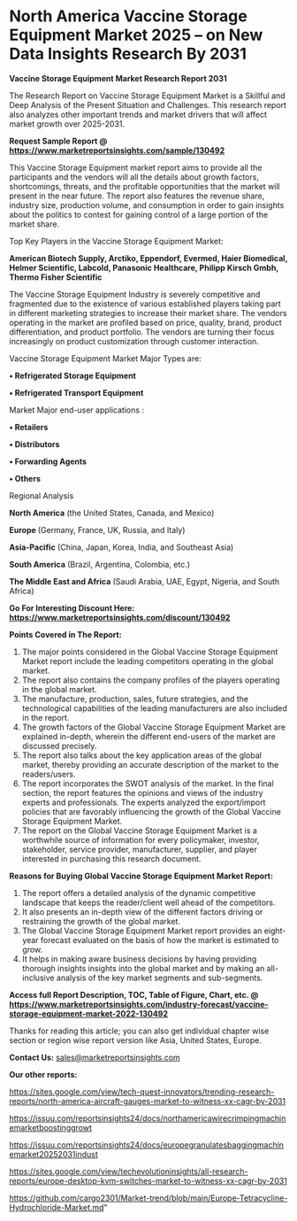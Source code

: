 # North America Vaccine Storage Equipment Market 2025 – on New Data Insights Research By 2031

<strong>Vaccine Storage Equipment Market Research Report 2031</strong>

The Research Report on Vaccine Storage Equipment Market is a Skillful and Deep Analysis of the Present Situation and Challenges. This research report also analyzes other important trends and market drivers that will affect market growth over 2025-2031.

<strong>Request Sample Report @ <a href=https://www.marketreportsinsights.com/sample/130492>https://www.marketreportsinsights.com/sample/130492</a></strong>

This Vaccine Storage Equipment market report aims to provide all the participants and the vendors will all the details about growth factors, shortcomings, threats, and the profitable opportunities that the market will present in the near future. The report also features the revenue share, industry size, production volume, and consumption in order to gain insights about the politics to contest for gaining control of a large portion of the market share.

Top Key Players in the Vaccine Storage Equipment Market:

<strong>American Biotech Supply, Arctiko, Eppendorf, Evermed, Haier Biomedical, Helmer Scientific, Labcold, Panasonic Healthcare, Philipp Kirsch Gmbh, Thermo Fisher Scientific</strong>

The Vaccine Storage Equipment Industry is severely competitive and fragmented due to the existence of various established players taking part in different marketing strategies to increase their market share. The vendors operating in the market are profiled based on price, quality, brand, product differentiation, and product portfolio. The vendors are turning their focus increasingly on product customization through customer interaction.

Vaccine Storage Equipment Market Major Types are:

<strong>• Refrigerated Storage Equipment

• Refrigerated Transport Equipment</strong>

Market Major end-user applications :

<strong>• Retailers

• Distributors

• Forwarding Agents

• Others</strong>

Regional Analysis

</u><strong><b>North America</b></strong> (the United States, Canada, and Mexico)

<strong><b>Europe </b></strong>(Germany, France, UK, Russia, and Italy)

<strong><b>Asia-Pacific</b></strong> (China, Japan, Korea, India, and Southeast Asia)

<strong><b>South America</b></strong> (Brazil, Argentina, Colombia, etc.)

<strong><b>The Middle East and Africa</b></strong> (Saudi Arabia, UAE, Egypt, Nigeria, and South Africa)

<strong>Go For Interesting Discount Here: <a href=https://www.marketreportsinsights.com/discount/130492>https://www.marketreportsinsights.com/discount/130492</a></strong>

<strong>Points Covered in The Report:</strong>
<ol>
  <li>The major points considered in the Global Vaccine Storage Equipment Market report include the leading competitors operating in the global market.</li>
  <li>The report also contains the company profiles of the players operating in the global market.</li>
  <li>The manufacture, production, sales, future strategies, and the technological capabilities of the leading manufacturers are also included in the report.</li>
  <li>The growth factors of the Global Vaccine Storage Equipment Market are explained in-depth, wherein the different end-users of the market are discussed precisely.</li>
  <li>The report also talks about the key application areas of the global market, thereby providing an accurate description of the market to the readers/users.</li>
  <li>The report incorporates the SWOT analysis of the market. In the final section, the report features the opinions and views of the industry experts and professionals. The experts analyzed the export/import policies that are favorably influencing the growth of the Global Vaccine Storage Equipment Market.</li>
  <li>The report on the Global Vaccine Storage Equipment Market is a worthwhile source of information for every policymaker, investor, stakeholder, service provider, manufacturer, supplier, and player interested in purchasing this research document.</li>
</ol>
<strong>Reasons for Buying Global Vaccine Storage Equipment Market Report:</strong>

<ol>
  <li>The report offers a detailed analysis of the dynamic competitive landscape that keeps the reader/client well ahead of the competitors.</li>
  <li>It also presents an in-depth view of the different factors driving or restraining the growth of the global market.</li>
  <li>The Global Vaccine Storage Equipment Market report provides an eight-year forecast evaluated on the basis of how the market is estimated to grow.</li>
  <li>It helps in making aware business decisions by having providing thorough insights insights into the global market and by making an all-inclusive analysis of the key market segments and sub-segments.</li>
</ol>
<strong>Access full Report Description, TOC, Table of Figure, Chart, etc. @ <a href=https://www.marketreportsinsights.com/industry-forecast/vaccine-storage-equipment-market-2022-130492>https://www.marketreportsinsights.com/industry-forecast/vaccine-storage-equipment-market-2022-130492</a></strong>


Thanks for reading this article; you can also get individual chapter wise section or region wise report version like Asia, United States, Europe.

<strong>Contact Us:</strong>
sales@marketreportsinsights.com

<strong>Our other reports:</strong>

<a href=https://sites.google.com/view/tech-quest-innovators/trending-research-reports/north-america-aircraft-gauges-market-to-witness-xx-cagr-by-2031>https://sites.google.com/view/tech-quest-innovators/trending-research-reports/north-america-aircraft-gauges-market-to-witness-xx-cagr-by-2031</a>

<a href=https://issuu.com/reportsinsights24/docs/northamericawirecrimpingmachinemarketboostinggrowt>https://issuu.com/reportsinsights24/docs/northamericawirecrimpingmachinemarketboostinggrowt</a>

<a href=https://issuu.com/reportsinsights24/docs/europegranulatesbaggingmachinemarket20252031indust>https://issuu.com/reportsinsights24/docs/europegranulatesbaggingmachinemarket20252031indust</a>

<a href=https://sites.google.com/view/techevolutioninsights/all-research-reports/europe-desktop-kvm-switches-market-to-witness-xx-cagr-by-2031>https://sites.google.com/view/techevolutioninsights/all-research-reports/europe-desktop-kvm-switches-market-to-witness-xx-cagr-by-2031</a>

<a href=https://github.com/cargo2301/Market-trend/blob/main/Europe-Tetracycline-Hydrochloride-Market.md>https://github.com/cargo2301/Market-trend/blob/main/Europe-Tetracycline-Hydrochloride-Market.md</a>"
